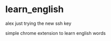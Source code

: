 
learn_english
=============
alex just trying the new ssh key

simple chrome extension to learn english words
